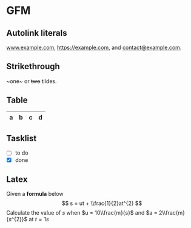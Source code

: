 # GFM

## Autolink literals

www.example.com, https://example.com, and contact@example.com.

## Strikethrough

~one~ or ~~two~~ tildes.

## Table

| a | b | c | d |
| - | :- | -: | :-: |

## Tasklist

* [ ] to do
* [x] done

## Latex

Given a **formula** below
$$
s = ut + \\frac{1}{2}at^{2}
$$
Calculate the value of $s$ when $u = 10\\frac{m}{s}$ and $a = 2\\frac{m}{s^{2}}$ at $t = 1s$
